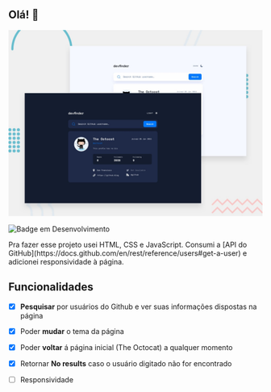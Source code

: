 ## Olá! 👋
![Design preview for the GitHub user search app coding challenge](./preview.jpg)
<div align="left">

![Badge em Desenvolvimento ](http://img.shields.io/static/v1?label=STATUS&message=EM%20DESENVOLVIMENTO&color=GREEN&style=for-the-badge )

</div>
Pra fazer esse projeto usei HTML, CSS e JavaScript. Consumi a [API do GitHub](https://docs.github.com/en/rest/reference/users#get-a-user) e adicionei responsividade à página.


## Funcionalidades
- [x] **Pesquisar** por usuários do Github e ver suas informações dispostas na página
- [x] Poder **mudar** o tema da página
- [x] Poder **voltar** á página inicial (The Octocat) a qualquer momento
- [x] Retornar **No results** caso o usuário digitado não for encontrado
- [ ] Responsividade


